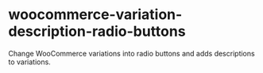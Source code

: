 woocommerce-variation-description-radio-buttons
===============================================

Change WooCommerce variations into radio buttons and adds descriptions to variations.
